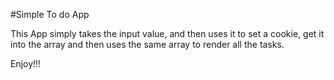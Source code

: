 #Simple To do App

This App simply takes the input value, and then uses it to set a cookie, get it into the array and then uses the same array to render all the tasks.

Enjoy!!!
